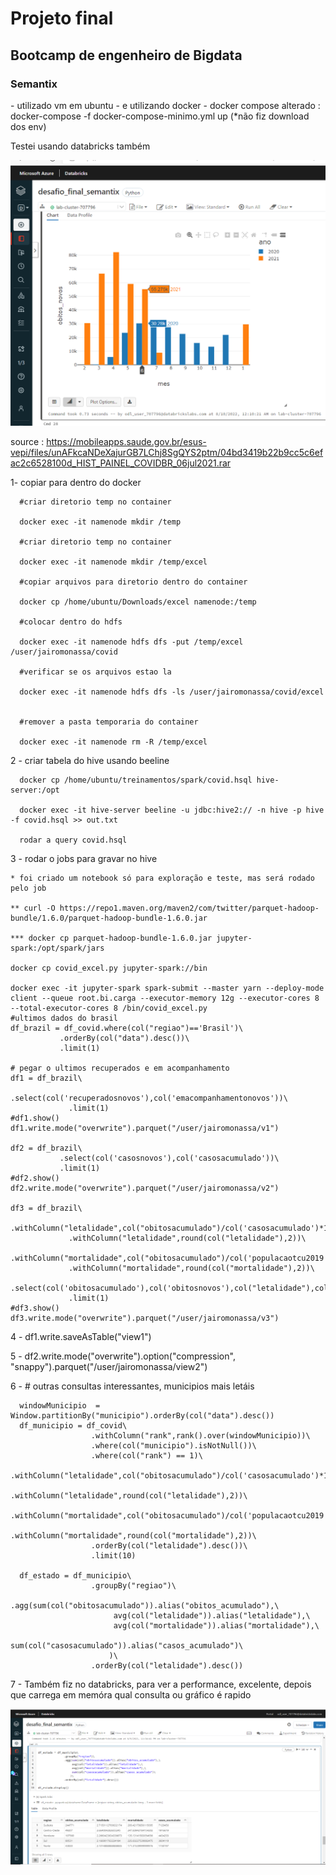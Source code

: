 <h1> Projeto final </h1>
<h2>Bootcamp de engenheiro de Bigdata </h2> 
<h3> Semantix </h3>
  - utilizado vm em ubuntu
  - e utilizando docker
  - docker compose alterado : docker-compose -f docker-compose-minimo.yml up (*não fiz download dos env)
  
  
  Testei usando databricks também
  
   <img src="desafiofinal_semantix2.png">


source : https://mobileapps.saude.gov.br/esus-vepi/files/unAFkcaNDeXajurGB7LChj8SgQYS2ptm/04bd3419b22b9cc5c6efac2c6528100d_HIST_PAINEL_COVIDBR_06jul2021.rar


1- copiar para dentro do docker

      #criar diretorio temp no container

      docker exec -it namenode mkdir /temp

      #criar diretorio temp no container

      docker exec -it namenode mkdir /temp/excel

      #copiar arquivos para diretorio dentro do container

      docker cp /home/ubuntu/Downloads/excel namenode:/temp

      #colocar dentro do hdfs

      docker exec -it namenode hdfs dfs -put /temp/excel  /user/jairomonassa/covid

      #verificar se os arquivos estao la

      docker exec -it namenode hdfs dfs -ls /user/jairomonassa/covid/excel


      #remover a pasta temporaria do container

      docker exec -it namenode rm -R /temp/excel
      
  2 - criar tabela do hive usando beeline
  
      docker cp /home/ubuntu/treinamentos/spark/covid.hsql hive-server:/opt
      
      docker exec -it hive-server beeline -u jdbc:hive2:// -n hive -p hive -f covid.hsql >> out.txt
      
      rodar a query covid.hsql
      
  3 - rodar o jobs para gravar no hive 
  
    * foi criado um notebook só para exploração e teste, mas será rodado pelo job
    
    ** curl -O https://repo1.maven.org/maven2/com/twitter/parquet-hadoop-bundle/1.6.0/parquet-hadoop-bundle-1.6.0.jar
    
    *** docker cp parquet-hadoop-bundle-1.6.0.jar jupyter-spark:/opt/spark/jars
    
    docker cp covid_excel.py jupyter-spark://bin
    
    docker exec -it jupyter-spark spark-submit --master yarn --deploy-mode client --queue root.bi.carga --executor-memory 12g --executor-cores 8 --total-executor-cores 8 /bin/covid_excel.py
    #ultimos dados do brasil
    df_brazil = df_covid.where(col("regiao")=='Brasil')\
               .orderBy(col("data").desc())\
               .limit(1)
               
    # pegar o ultimos recuperados e em acompanhamento
    df1 = df_brazil\
                 .select(col('recuperadosnovos'),col('emacompanhamentonovos'))\
                 .limit(1) 
    #df1.show()
    df1.write.mode("overwrite").parquet("/user/jairomonassa/v1")
    
    df2 = df_brazil\
               .select(col('casosnovos'),col('casosacumulado'))\
               .limit(1)
    #df2.show()  
    df2.write.mode("overwrite").parquet("/user/jairomonassa/v2")
    
    df3 = df_brazil\
                 .withColumn("letalidade",col("obitosacumulado")/col('casosacumulado')*100)\
                 .withColumn("letalidade",round(col("letalidade"),2))\
                 .withColumn("mortalidade",col("obitosacumulado")/col('populacaotcu2019')*100000)\
                 .withColumn("mortalidade",round(col("mortalidade"),2))\
                 .select(col('obitosacumulado'),col('obitosnovos'),col("letalidade"),col("mortalidade"))\
                 .limit(1)
    #df3.show()
    df3.write.mode("overwrite").parquet("/user/jairomonassa/v3")
  4 - df1.write.saveAsTable("view1")
  
  5 - df2.write.mode("overwrite").option("compression", "snappy").parquet("/user/jairomonassa/view2")

  6 - # outras consultas interessantes, municipios mais letáis
  
      windowMunicipio  = Window.partitionBy("municipio").orderBy(col("data").desc())
      df_municipio = df_covid\
                      .withColumn("rank",rank().over(windowMunicipio))\
                      .where(col("municipio").isNotNull())\
                      .where(col("rank") == 1)\
                      .withColumn("letalidade",col("obitosacumulado")/col('casosacumulado')*100)\
                      .withColumn("letalidade",round(col("letalidade"),2))\
                      .withColumn("mortalidade",col("obitosacumulado")/col('populacaotcu2019')*100000)\
                      .withColumn("mortalidade",round(col("mortalidade"),2))\
                      .orderBy(col("letalidade").desc())\
                      .limit(10)

      df_estado = df_municipio\
                      .groupBy("regiao")\
                      .agg(sum(col("obitosacumulado")).alias("obitos_acumulado"),\
                           avg(col("letalidade")).alias("letalidade"),\
                           avg(col("mortalidade")).alias("mortalidade"),\
                           sum(col("casosacumulado")).alias("casos_acumulado")\
                          )\
                      .orderBy(col("letalidade").desc())
7 - Também fiz no databricks, para ver a performance, excelente, depois que carrega em memóra qual consulta ou gráfico é rapido 

  <img src="desafiofinal_semantix.png">
